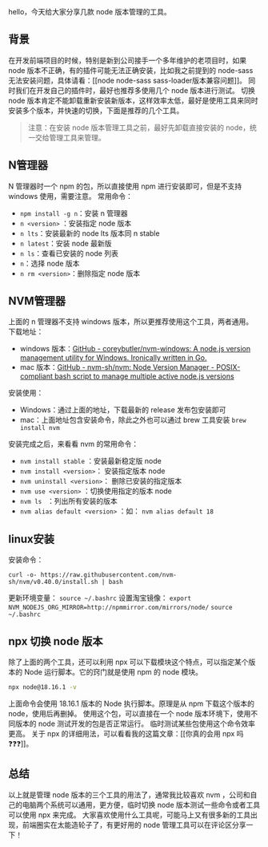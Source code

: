 hello，今天给大家分享几款 node 版本管理的工具。
## 背景
在开发前端项目的时候，特别是新到公司接手一个多年维护的老项目时，如果 node 版本不正确，有的插件可能无法正确安装，比如我之前提到的 node-sass 无法安装问题，具体请看：[[node node-sass sass-loader版本兼容问题]]。
同时我们在开发自己的插件时，最好也推荐多使用几个 node 版本进行测试。
切换 node 版本肯定不能卸载重新安装新版本，这样效率太低，最好是使用工具来同时安装多个版本，并快速的切换，下面是推荐的几个工具。

> 注意：在安装 node 版本管理工具之前，最好先卸载直接安装的 node，统一交给管理工具来管理。
## N管理器
N 管理器时一个 npm 的包，所以直接使用 npm 进行安装即可，但是不支持 windows 使用，需要注意。
常用命令：
- `npm install -g n`：安装 n 管理器
- `n <version>` ：安装指定 node 版本
- `n lts`：安装最新的 node lts 版本同 n stable
- `n latest`：安装 node 最新版
- `n ls`：查看已安装的 node 列表
- `n`：选择 node 版本
- `n rm <version>`：删除指定 node 版本

## NVM管理器
上面的 n 管理器不支持 windows 版本，所以更推荐使用这个工具，两者通用。
下载地址：
- windows 版本：[GitHub - coreybutler/nvm-windows: A node.js version management utility for Windows. Ironically written in Go.](https://github.com/coreybutler/nvm-windows)
- mac 版本：[GitHub - nvm-sh/nvm: Node Version Manager - POSIX-compliant bash script to manage multiple active node.js versions](https://github.com/nvm-sh/nvm)

安装使用：
- Windows：通过上面的地址，下载最新的 release 发布包安装即可
- mac：上面地址包含安装命令，除此之外也可以通过 brew 工具安装 `brew install nvm`

安装完成之后，来看看 nvm 的常用命令：
- `nvm install stable` ：安装最新稳定版 node
- `nvm install <version>`： 安装指定版本 node 
- `nvm uninstall <version>`： 删除已安装的指定版本
- `nvm use <version>` ：切换使用指定的版本 node
- `nvm ls ` ：列出所有安装的版本
- `nvm alias default <version>` ：如： `nvm alias default 18`
## linux安装
安装命令：
```shell
curl -o- https://raw.githubusercontent.com/nvm-sh/nvm/v0.40.0/install.sh | bash
```
更新环境变量：
`source ~/.bashrc`
设置淘宝镜像：
`export NVM_NODEJS_ORG_MIRROR=http://npmmirror.com/mirrors/node/`
`source ~/.bashrc`
## npx 切换 node 版本
除了上面的两个工具，还可以利用 npx 可以下载模块这个特点，可以指定某个版本的 Node 运行脚本。它的窍门就是使用 npm 的 node 模块。
```bash
npx node@18.16.1 -v
```
上面命令会使用 18.16.1 版本的 Node 执行脚本。原理是从 npm 下载这个版本的 node，使用后再删掉。
使用这个包，可以直接在一个 node 版本环境下，使用不同版本的 node 测试开发的包是否正常运行。
临时测试某些包使用这个命令效率更高。
关于 npx 的详细用法，可以看看我的这篇文章：[[你真的会用 npx 吗❓❓❓]]。
## 总结
以上就是管理 node 版本的三个工具的用法了，通常我比较喜欢 nvm ，公司和自己的电脑两个系统可以通用，更方便，临时切换 node 版本测试一些命令或者工具可以使用 npx 来完成。
大家喜欢使用什么工具呢，可能马上又有很多新的工具出现，前端圈实在太能造轮子了，有更好用的 node 管理工具可以在评论区分享一下！